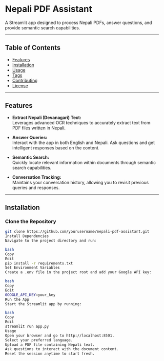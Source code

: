 # Nepali PDF Assistant

A Streamlit app designed to process Nepali PDFs, answer questions, and provide semantic search capabilities.

---

## Table of Contents
- [Features](#features)
- [Installation](#installation)
- [Usage](#usage)
- [Tags](#tags)
- [Contributing](#contributing)
- [License](#license)

---

## Features

- **Extract Nepali (Devanagari) Text:**  
  Leverages advanced OCR techniques to accurately extract text from PDF files written in Nepali.

- **Answer Queries:**  
  Interact with the app in both English and Nepali. Ask questions and get intelligent responses based on the content.

- **Semantic Search:**  
  Quickly locate relevant information within documents through semantic search capabilities.

- **Conversation Tracking:**  
  Maintains your conversation history, allowing you to revisit previous queries and responses.

---

## Installation

### Clone the Repository
```bash
git clone https://github.com/yourusername/nepali-pdf-assistant.git
Install Dependencies
Navigate to the project directory and run:

bash
Copy
Edit
pip install -r requirements.txt
Set Environment Variables
Create a .env file in the project root and add your Google API key:

bash
Copy
Edit
GOOGLE_API_KEY=your_key
Run the App
Start the Streamlit app by running:

bash
Copy
Edit
streamlit run app.py
Usage
Open your browser and go to http://localhost:8501.
Select your preferred language.
Upload a PDF file containing Nepali text.
Ask questions to interact with the document content.
Reset the session anytime to start fresh.
